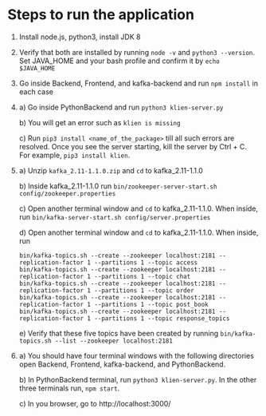 <h1>Steps to run the application</h1>

1.  Install node.js, python3, install JDK 8

2. Verify that both are installed by running ```node -v``` and ```python3 --version```. Set JAVA_HOME and your bash profile and confirm it by ```echo $JAVA_HOME```

3. Go inside Backend, Frontend, and kafka-backend and run ```npm install``` in each case

4. a) Go inside PythonBackend and run ```python3 klien-server.py```

   b) You will get an error such as ```klien is missing```

   c) Run ```pip3 install <name_of_the_package>``` till all such errors are resolved. Once you see the server starting, kill the server by Ctrl + C. For example, ```pip3 install klien```.

5. a) Unzip ```kafka_2.11-1.1.0.zip``` and ```cd``` to kafka_2.11-1.1.0

   b) Inside kafka_2.11-1.1.0 run ```bin/zookeeper-server-start.sh config/zookeeper.properties```

   c) Open another terminal window and ```cd``` to kafka_2.11-1.1.0. When inside, run ```bin/kafka-server-start.sh config/server.properties```

   d) Open another terminal window and ```cd``` to kafka_2.11-1.1.0. When inside, run

   ```
   bin/kafka-topics.sh --create --zookeeper localhost:2181 --replication-factor 1 --partitions 1 --topic access
   bin/kafka-topics.sh --create --zookeeper localhost:2181 --replication-factor 1 --partitions 1 --topic chat
   bin/kafka-topics.sh --create --zookeeper localhost:2181 --replication-factor 1 --partitions 1 --topic order
   bin/kafka-topics.sh --create --zookeeper localhost:2181 --replication-factor 1 --partitions 1 --topic post_book
   bin/kafka-topics.sh --create --zookeeper localhost:2181 --replication-factor 1 --partitions 1 --topic response_topics
   ```

   e) Verify that these five topics have been created by running ```bin/kafka-topics.sh --list --zookeeper localhost:2181```

6. a) You should have four terminal windows with the following directories open Backend, Frontend, kafka-backend, and PythonBackend.

   b) In PythonBackend terminal, run ```python3 klien-server.py```.  In the other three terminals run, ```npm start```.

   c) In you browser, go to http://localhost:3000/

